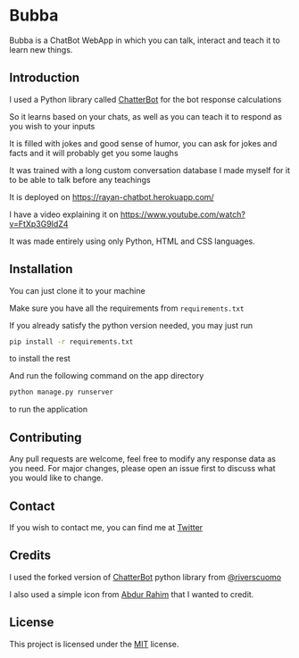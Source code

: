 # Bubba
Bubba is a ChatBot WebApp in which you can talk, interact and teach it to learn new things.

## Introduction
I used a Python library called [ChatterBot](https://github.com/gunthercox/ChatterBot) for the bot response calculations

So it learns based on your chats, as well as you can teach it to respond as you wish to your inputs

It is filled with jokes and good sense of humor, you can ask for jokes and facts and it will probably get you some laughs

It was trained with a long custom conversation database I made myself for it to be able to talk before any teachings

It is deployed on https://rayan-chatbot.herokuapp.com/

I have a video explaining it on https://www.youtube.com/watch?v=FtXp3G9IdZ4

It was made entirely using only Python, HTML and CSS languages.

## Installation
You can just clone it to your machine

Make sure you have all the requirements from `requirements.txt`

If you already satisfy the python version needed, you may just run
```bash
pip install -r requirements.txt
```
to install the rest

And run the following command on the app directory
```bash
python manage.py runserver
```
to run the application

## Contributing
Any pull requests are welcome, feel free to modify any response data as you need. For major changes, please open an issue first to discuss what you would like to change.

## Contact
If you wish to contact me, you can find me at [Twitter](https://twitter.com/rayan6ms)

## Credits
I used the forked version of [ChatterBot](https://github.com/gunthercox/ChatterBot) python library from [@riverscuomo](https://github.com/riverscuomo/)

I also used a simple icon from [Abdur Rahim](https://dribbble.com/itworldbd) that I wanted to credit.

## License
This project is licensed under the [MIT](https://choosealicense.com/licenses/mit/) license.
